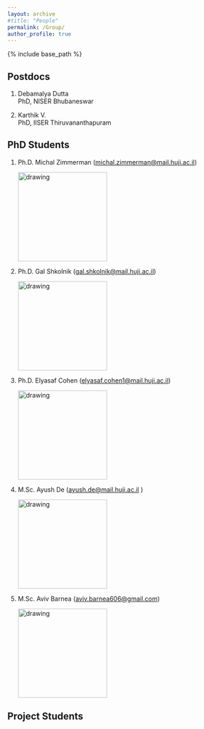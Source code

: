 ```yaml
---
layout: archive
#title: "People"
permalink: /Group/
author_profile: true
---
```


{% include base_path %}

## Postdocs

1. Debamalya Dutta <br/>
   PhD, NISER Bhubaneswar

2. Karthik V. <br/>
   PhD, IISER Thiruvananthapuram


## PhD Students

1. Ph.D. Michal Zimmerman (michal.zimmerman@mail.huji.ac.il) 

    <img src="/images/Michal.jpg" alt="drawing" width="200"/>

2. Ph.D. Gal Shkolnik (gal.shkolnik@mail.huji.ac.il) 

    <img src="/images/gal.jpg" alt="drawing" width="200"/>

3. Ph.D. Elyasaf Cohen (elyasaf.cohen1@mail.huji.ac.il)

     <img src="/images/elyasaf.png" alt="drawing" width="200"/>

4. M.Sc. Ayush De (ayush.de@mail.huji.ac.il )

    <img src="/images/ayush.jpeg" alt="drawing" width="200"/>

4. M.Sc. Aviv Barnea (aviv.barnea606@gmail.com)

    <img src="/images/Aviv.jpg" alt="drawing" width="200"/>

## Project Students



